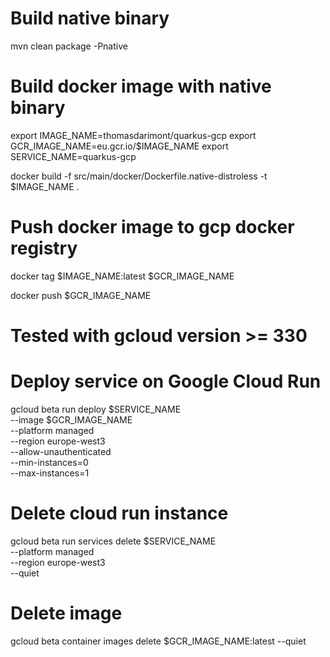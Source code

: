 # Build native binary
mvn clean package -Pnative

# Build docker image with native binary
export IMAGE_NAME=thomasdarimont/quarkus-gcp
export GCR_IMAGE_NAME=eu.gcr.io/$IMAGE_NAME
export SERVICE_NAME=quarkus-gcp

docker build -f src/main/docker/Dockerfile.native-distroless -t $IMAGE_NAME .

# Push docker image to gcp docker registry
docker tag $IMAGE_NAME\:latest $GCR_IMAGE_NAME

docker push $GCR_IMAGE_NAME

# Tested with gcloud version >= 330

# Deploy service on Google Cloud Run
gcloud beta run deploy $SERVICE_NAME \
  --image $GCR_IMAGE_NAME \
  --platform managed \
  --region europe-west3 \
  --allow-unauthenticated \
  --min-instances=0 \
  --max-instances=1 

# Delete cloud run instance
gcloud beta run services delete $SERVICE_NAME \
  --platform managed \
  --region europe-west3 \
  --quiet

# Delete image
gcloud beta container images delete $GCR_IMAGE_NAME\:latest  --quiet